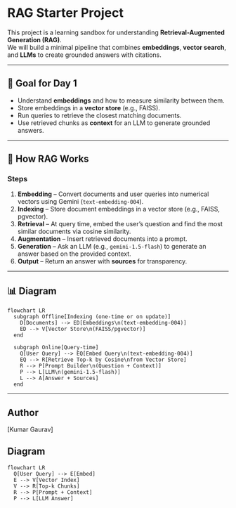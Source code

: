 # RAG Starter Project

This project is a learning sandbox for understanding **Retrieval-Augmented Generation (RAG)**.  
We will build a minimal pipeline that combines **embeddings**, **vector search**, and **LLMs** to create grounded answers with citations.

---

## 📌 Goal for Day 1
- Understand **embeddings** and how to measure similarity between them.
- Store embeddings in a **vector store** (e.g., FAISS).
- Run queries to retrieve the closest matching documents.
- Use retrieved chunks as **context** for an LLM to generate grounded answers.

---

## 🧩 How RAG Works

### Steps
1. **Embedding** – Convert documents and user queries into numerical vectors using Gemini (`text-embedding-004`).
2. **Indexing** – Store document embeddings in a vector store (e.g., FAISS, pgvector).
3. **Retrieval** – At query time, embed the user’s question and find the most similar documents via cosine similarity.
4. **Augmentation** – Insert retrieved documents into a prompt.
5. **Generation** – Ask an LLM (e.g., `gemini-1.5-flash`) to generate an answer based on the provided context.
6. **Output** – Return an answer with **sources** for transparency.

---

## 📊 Diagram

```mermaid
flowchart LR
  subgraph Offline[Indexing (one-time or on update)]
    D[Documents] --> ED[Embeddings\n(text-embedding-004)]
    ED --> V[Vector Store\n(FAISS/pgvector)]
  end

  subgraph Online[Query-time]
    Q[User Query] --> EQ[Embed Query\n(text-embedding-004)]
    EQ --> R[Retrieve Top-k by Cosine\nfrom Vector Store]
    R --> P[Prompt Builder\n(Question + Context)]
    P --> L[LLM\n(gemini-1.5-flash)]
    L --> A[Answer + Sources]
  end
```
---

## Author
[Kumar Gaurav]

## Diagram
```mermaid
flowchart LR
  Q[User Query] --> E[Embed]
  E --> V[Vector Index]
  V --> R[Top-k Chunks]
  R --> P[Prompt + Context]
  P --> L[LLM Answer]
